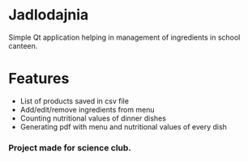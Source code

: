 # Jadlodajnia

Simple Qt application helping in management of ingredients in school canteen.

# Features
- List of products saved in csv file
- Add/edit/remove ingredients from menu
- Counting nutritional values of dinner dishes
- Generating pdf with menu and nutritional values of every dish

### Project made for science club.

